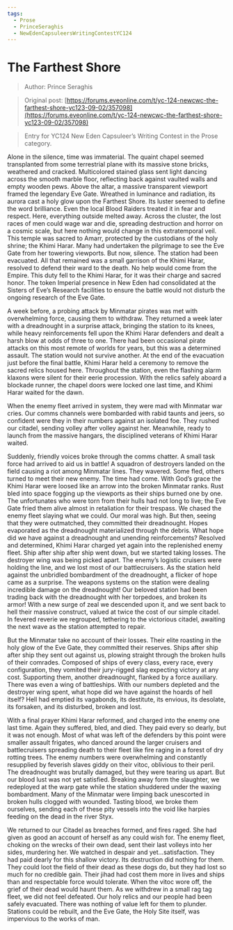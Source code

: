 ```yaml
---
tags:
  - Prose
  - PrinceSeraghis
  - NewEdenCapsuleersWritingContestYC124
---
```


# The Farthest Shore

> Author: Prince Seraghis

> Original post: [https://forums.eveonline.com/t/yc-124-newcwc-the-farthest-shore-yc123-09-02/357098](https://forums.eveonline.com/t/yc-124-newcwc-the-farthest-shore-yc123-09-02/357098)

> Entry for YC124 New Eden Capsuleer’s Writing Contest in the Prose category.


Alone in the silence, time was immaterial. The quaint chapel seemed transplanted from some terrestrial plane with its massive stone bricks, weathered and cracked. Multicolored stained glass sent light dancing across the smooth marble floor, reflecting back against vaulted walls and empty wooden pews. Above the altar, a massive transparent viewport framed the legendary Eve Gate. Wreathed in luminance and radiation, its aurora cast a holy glow upon the Farthest Shore. Its luster seemed to define the word brilliance. Even the local Blood Raiders treated it in fear and respect. Here, everything outside melted away. Across the cluster, the lost races of men could wage war and die, spreading destruction and horror on a cosmic scale, but here nothing would change in this extratemporal veil. This temple was sacred to Amarr, protected by the custodians of the holy shrine; the Khimi Harar. Many had undertaken the pilgrimage to see the Eve Gate from her towering viewports. But now, silence. The station had been evacuated. All that remained was a small garrison of the Khimi Harar, resolved to defend their ward to the death. No help would come from the Empire. This duty fell to the Khimi Harar, for it was their charge and sacred honor. The token Imperial presence in New Eden had consolidated at the Sisters of Eve’s Research facilities to ensure the battle would not disturb the ongoing research of the Eve Gate.

A week before, a probing attack by Minmatar pirates was met with overwhelming force, causing them to withdraw. They returned a week later with a dreadnought in a surprise attack, bringing the station to its knees, while heavy reinforcements fell upon the Khimi Harar defenders and dealt a harsh blow at odds of three to one. There had been occasional pirate attacks on this most remote of worlds for years, but this was a determined assault. The station would not survive another. At the end of the evacuation just before the final battle, Khimi Harar held a ceremony to remove the sacred relics housed here. Throughout the station, even the flashing alarm klaxons were silent for their eerie procession. With the relics safely aboard a blockade runner, the chapel doors were locked one last time, and Khimi Harar waited for the dawn.

When the enemy fleet arrived in system, they were mad with Minmatar war cries. Our comms channels were bombarded with rabid taunts and jeers, so confident were they in their numbers against an isolated foe. They rushed our citadel, sending volley after volley against her. Meanwhile, ready to launch from the massive hangars, the disciplined veterans of Khimi Harar waited.

Suddenly, friendly voices broke through the comms chatter. A small task force had arrived to aid us in battle! A squadron of destroyers landed on the field causing a riot among Minmatar lines. They wavered. Some fled, others turned to meet their new enemy. The time had come. With God’s grace the Khimi Harar were loosed like an arrow into the broken Minmatar ranks. Rust bled into space fogging up the viewports as their ships burned one by one. The unfortunates who were torn from their hulls had not long to live; the Eve Gate fried them alive almost in retaliation for their trespass. We chased the enemy fleet slaying what we could. Our moral was high. But then, seeing that they were outmatched, they committed their dreadnought. Hopes evaporated as the dreadnought materialized through the debris. What hope did we have against a dreadnought and unending reinforcements? Resolved and determined, Khimi Harar charged yet again into the replenished enemy fleet. Ship after ship after ship went down, but we started taking losses. The destroyer wing was being picked apart. The enemy’s logistic cruisers were holding the line, and we lost most of our battlecruisers. As the station held against the unbridled bombardment of the dreadnought, a flicker of hope came as a surprise. The weapons systems on the station were dealing incredible damage on the dreadnought! Our beloved station had been trading back with the dreadnought with her torpedoes, and broken its armor! With a new surge of zeal we descended upon it, and we sent back to hell their massive construct, valued at twice the cost of our simple citadel. In fevered reverie we regrouped, tethering to the victorious citadel, awaiting the next wave as the station attempted to repair.

But the Minmatar take no account of their losses. Their elite roasting in the holy glow of the Eve Gate, they committed their reserves. Ships after ship after ship they sent out against us, plowing straight through the broken hulls of their comrades. Composed of ships of every class, every race, every configuration, they vomited their jury-rigged slag expecting victory at any cost. Supporting them, another dreadnought, flanked by a force auxiliary. There was even a wing of battleships. With our numbers depleted and the destroyer wing spent, what hope did we have against the hoards of hell itself? Hell had emptied its vagabonds, its destitute, its envious, its desolate, its forsaken, and its disturbed, broken and lost.

With a final prayer Khimi Harar reformed, and charged into the enemy one last time. Again they suffered, bled, and died. They paid every so dearly, but it was not enough. Most of what was left of the defenders by this point were smaller assault frigates, who danced around the larger cruisers and battlecruisers spreading death to their fleet like fire raging in a forest of dry rotting trees. The enemy numbers were overwhelming and constantly resupplied by feverish slaves giddy on their vitoc, oblivious to their peril. The dreadnought was brutally damaged, but they were tearing us apart. But our blood lust was not yet satisfied. Breaking away form the slaughter, we redeployed at the warp gate while the station shuddered under the waxing bombardment. Many of the Minmatar were limping back unescorted in broken hulls clogged with wounded. Tasting blood, we broke them ourselves, sending each of these pity vessels into the void like harpies feeding on the dead in the river Styx.

We returned to our Citadel as breaches formed, and fires raged. She had given as good an account of herself as any could wish for. The enemy fleet, choking on the wrecks of their own dead, sent their last volleys into her sides, murdering her. We watched in despair and yet…satisfaction. They had paid dearly for this shallow victory. Its destruction did nothing for them. They could loot the field of their dead as these dogs do, but they had lost so much for no credible gain. Their jihad had cost them more in lives and ships than and respectable force would tolerate. When the vitoc wore off, the grief of their dead would haunt them. As we withdrew in a small rag tag fleet, we did not feel defeated. Our holy relics and our people had been safely evacuated. There was nothing of value left for them to plunder. Stations could be rebuilt, and the Eve Gate, the Holy Site itself, was impervious to the works of man.